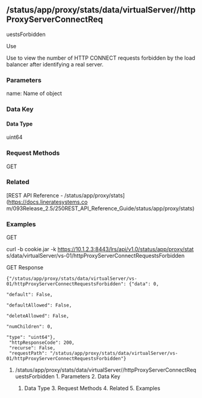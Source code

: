 ## /status/app/proxy/stats/data/virtualServer/<name>/httpProxyServerConnectReq
uestsForbidden

Use

Use to view the number of HTTP CONNECT requests forbidden by the load balancer
after identifying a real server.

### Parameters

name: Name of object

### Data Key

#### Data Type

uint64

### Request Methods

GET

### Related

[REST API Reference - /status/app/proxy/stats](https://docs.lineratesystems.co
m/093Release_2.5/250REST_API_Reference_Guide/status/app/proxy/stats)

### Examples

GET

curl -b cookie.jar -k https://10.1.2.3:8443/lrs/api/v1.0/status/app/proxy/stat
s/data/virtualServer/vs-01/httpProxyServerConnectRequestsForbidden

GET Response

    
    {"/status/app/proxy/stats/data/virtualServer/vs-01/httpProxyServerConnectRequestsForbidden": {"data": 0,
                                                                                                "default": False,
                                                                                                "defaultAllowed": False,
                                                                                                "deleteAllowed": False,
                                                                                                "numChildren": 0,
                                                                                                "type": "uint64"},
     "httpResponseCode": 200,
     "recurse": False,
     "requestPath": "/status/app/proxy/stats/data/virtualServer/vs-01/httpProxyServerConnectRequestsForbidden"}
    

  1. /status/app/proxy/stats/data/virtualServer/<name>/httpProxyServerConnectRequestsForbidden
    1. Parameters
    2. Data Key
      1. Data Type
    3. Request Methods
    4. Related
    5. Examples


